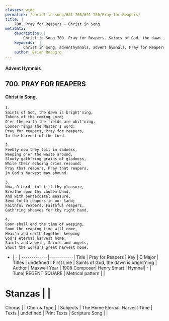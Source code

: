 ```yaml
---
classes: wide
permalink: /christ-in-song/601-700/691-700/Pray-for-Reapers/
title: |
    700. Pray for Reapers - Christ in Song
metadata:
    description: |
        Christ in Song 700. Pray for Reapers. Saints of God, the dawn is bright'ning, Tokens of the coming Lord; O'er the earth the fields are whit'ning, Louder rings the Master's word: Pray for reapers, Pray for reapers, In the harvest of the Lord.
    keywords:  |
        Christ in Song, adventhymnals, advent hymnals, Pray for Reapers, Saints of God, the dawn is bright'ning. 
    author: Brian Onang'o
---
```


#### Advent Hymnals
## 700. PRAY FOR REAPERS
####  Christ in Song,

```txt
1.
Saints of God, the dawn is bright'ning,
Tokens of the coming Lord;
O'er the earth the fields are whit'ning,
Louder rings the Master's word:
Pray for reapers, Pray for reapers,
In the harvest of the Lord.

2.
Feebly now they toil in sadness,
Weeping o'er the waste around,
Slowly gath'ring grains of gladness,
While their echoing cries resound:
Pray that reapers, Pray that reapers,
In God's harvest may abound.

3.
Now, O Lord, ful fill thy pleasure,
Breathe upon thy chosen band,
And with pentecostal measure,
Send forth reapers in our land;
Faithful reapers, Faithful reapers,
Gath'ring sheaves for thy right hand.

4.
Soon shall end the time of weeping,
Soon the reaping time will come,
Heav'n and earth together keeping
God's eternal harvest home;
Saints and angels, Saints and angels,
Shout the world's great harvest home.

```

- |   -  |
-------------|------------|
Title | Pray for Reapers |
Key | C Major |
Titles | undefined |
First Line | Saints of God, the dawn is bright'ning |
Author | Maxwell
Year | 1908
Composer| Henry Smart |
Hymnal|  - |
Tune| REGENT SQUARE |
Metrical pattern | |
# Stanzas |  |
Chorus |  |
Chorus Type |  |
Subjects | The Home Eternal: Harvest Time |
Texts | undefined |
Print Texts | 
Scripture Song |  |
    
